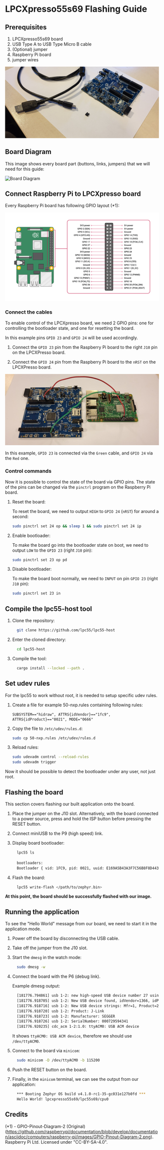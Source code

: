 # LPCXpresso55s69 Flashing Guide

## Prerequisites

1. LPCXpresso55s69 board
1. USB Type A to USB Type Micro B cable
1. (Optional) jumper
1. Raspberry Pi board
1. jumper wires

![Prerequisites](../resources/images/lpcxpresso-flashing-guide/lpcxpresso55s69-prerequisites.png)

## Board Diagram

This image shows every board part (buttons, links, jumpers) that we will need
for this guide:

![Board Diagram](../resources/images/lpcxpresso-flashing-guide/lpcxpresso55s69-diagram.png)

## Connect Raspberry Pi to LPCXpresso board

Every Raspberry Pi board has following GPIO layout (*1):

![Raspberry Pi GPIO layout](../resources/images/rpi/rpi-gpio-layout.png)

### Connect the cables

To enable control of the LPCXpresso board, we need 2 GPIO pins: one for
controlling the bootloader state, and one for resetting the board.

In this example pins `GPIO 23` and `GPIO 24` will be used accordingly.

1. Connect the `GPIO 23` pin from the Raspberry Pi board to the right `J10` pin
   on the LPCXPresso board.

1. Connect the `GPIO 24` pin from the Raspberry Pi board to the `nRST` on the
   LPCXPresso board.

![Connected pins](../resources/images/rpi/rpi-connected-pins-overview.png)

In this example, `GPIO 23` is connected via the `Green` cable, and `GPIO 24` via
the `Red` one.

### Control commands

Now it is possible to control the state of the board via GPIO pins. The state of
the pins can be changed via the `pinctrl` program on the Raspberry Pi board.

1. Reset the board:

    To reset the board, we need to output `HIGH` to `GPIO 24` (`nRST`) for
    around a second:

    ```bash
    sudo pinctrl set 24 op && sleep 1 && sudo pinctrl set 24 ip
    ```

1. Enable bootloader:

    To make the board go into the bootloader state on boot, we need to output
    `LOW` to the `GPIO 23` (right `J10` pin):

    ```bash
    sudo pinctrl set 23 op pd
    ```

1. Disable bootloader:

    To make the board boot normally, we need to `INPUT` on pin `GPIO 23` (right
      `J10` pin):

    ```bash
    sudo pinctrl set 23 in
    ```

## Compile the lpc55-host tool

1. Clone the repository:

    ```bash
      git clone https://github.com/lpc55/lpc55-host
    ```

1. Enter the cloned directory:

    ```bash
      cd lpc55-host
    ```

1. Compile the tool:

    ```bash
      cargo install --locked --path .
    ```

## Set udev rules

For the lpc55 to work without root, it is needed to setup specific udev rules.

1. Create a file for example 50-nxp.rules containing following rules:

    ```text
    SUBSYSTEM=="hidraw", ATTRS{idVendor}=="1fc9", ATTRS{idProduct}=="0021", MODE="0666"
    ```

1. Copy the file to `/etc/udev/rules.d`:

    ```bash
    sudo cp 50-nxp.rules /etc/udev/rules.d
    ```

1. Reload rules:

    ```bash
    sudo udevadm control --reload-rules
    sudo udevadm trigger
    ```

Now it should be possible to detect the bootloader under any user, not just
root.

## Flashing the board

This section covers flashing our built application onto the board.

1. Place the jumper on the J10 slot. Alternatively, with the board connected to
   a power source, press and hold the ISP button before pressing the RESET
   button.

1. Connect miniUSB to the P9 (high speed) link.

1. Display board bootloader:

    ```bash
      lpc55 ls

      bootloaders:
      Bootloader { vid: 1FC9, pid: 0021, uuid: E169A5B43A3F7C56B8F8D443B9772E4A }
    ```

1. Flash the board:

    ```bash
      lpc55 write-flash </path/to/zephyr.bin>
    ```

**At this point, the board should be successfully flashed with our image.**

## Running the application

To see the "Hello World" message from our board, we need to start it in the
application mode.

1. Power off the board by disconnecting the USB cable.

1. Take off the jumper from the J10 slot.

1. Start the `dmesg` in the watch mode:

    ```bash
      sudo dmesg -w
    ```

1. Connect the board with the P6 (debug link).

    Example dmesg output:

    ```bash
      [181776.794861] usb 1-2: new high-speed USB device number 27 using xhci_hcd
      [181776.918705] usb 1-2: New USB device found, idVendor=1366, idProduct=1024, bcdDevice= 1.00
      [181776.918716] usb 1-2: New USB device strings: Mfr=1, Product=2, SerialNumber=3
      [181776.918720] usb 1-2: Product: J-Link
      [181776.918723] usb 1-2: Manufacturer: SEGGER
      [181776.918726] usb 1-2: SerialNumber: 000729594341
      [181776.920235] cdc_acm 1-2:1.0: ttyACM0: USB ACM device
    ```

    It shows `ttyACM0: USB ACM device`, therefore we should use `/dev/ttyACM0`.

1. Connect to the board via `minicom`:

    ```bash
      sudo minicom -D /dev/ttyACM0 -b 115200
    ```

1. Push the RESET button on the board.

1. Finally, in the `minicom` terminal, we can see the output from our
   application:

    ```bash
      *** Booting Zephyr OS build v4.1.0-rc1-35-gc031e127b0fd ***
      Hello World! lpcxpresso55s69/lpc55s69/cpu0
    ```

## Credits

(*1) - GPIO-Pinout-Diagram-2 (Original)
(<https://github.com/raspberrypi/documentation/blob/develop/documentation/asciidoc/computers/raspberry-pi/images/GPIO-Pinout-Diagram-2.png>).
Raspberry Pi Ltd. Licensed under "CC-BY-SA-4.0".

